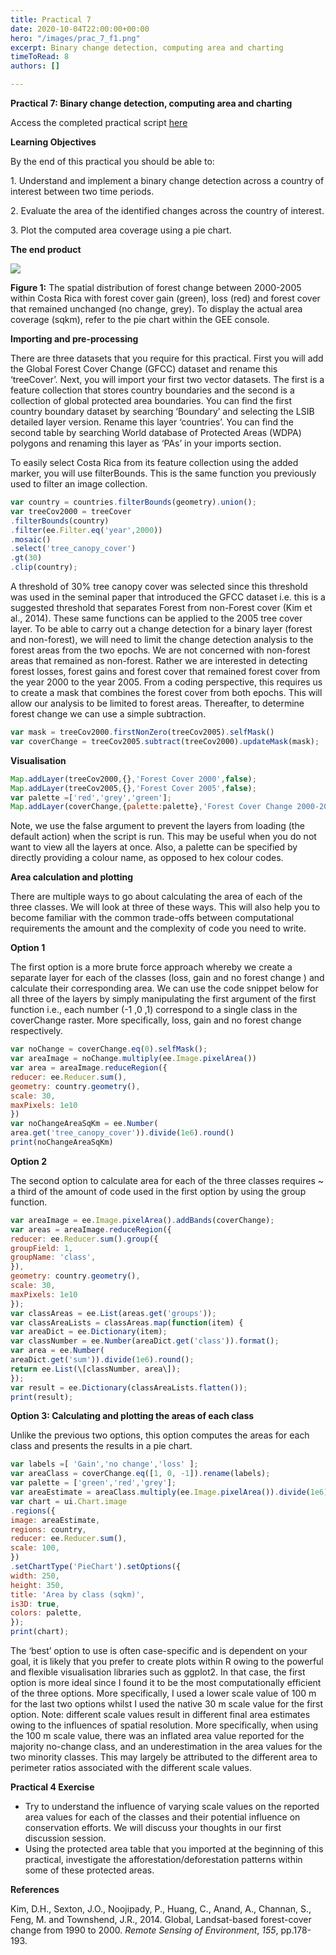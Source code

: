 ```yaml
---
title: Practical 7
date: 2020-10-04T22:00:00+00:00
hero: "/images/prac_7_f1.png"
excerpt: Binary change detection, computing area and charting
timeToRead: 8
authors: []

---
```

**Practical 7: Binary change detection, computing area and charting**

Access the completed practical script [here](https://code.earthengine.google.com/fae000aed0572d8d6a6b9f0ca8192517)

**Learning Objectives**

By the end of this practical you should be able to:

1\. Understand and implement a binary change detection across a country of interest between two time periods.

2\. Evaluate the area of the identified changes across the country of interest.

3\. Plot the computed area coverage using a pie chart.

**The end product**

![](/images/prac_7_f1.png)

**Figure 1:** The spatial distribution of forest change between 2000-2005 within Costa Rica with forest cover gain (green), loss (red) and forest cover that remained unchanged (no change, grey). To display the actual area coverage (sqkm), refer to the pie chart within the GEE console.

**Importing and pre-processing**

There are three datasets that you require for this practical. First you will add the Global Forest Cover Change (GFCC) dataset and rename this ‘treeCover’. Next, you will import your first two vector datasets. The first is a feature collection that stores country boundaries and the second is a collection of global protected area boundaries. You can find the first country boundary dataset by searching ‘Boundary’ and selecting the LSIB detailed layer version. Rename this layer ‘countries’. You can find the second table by searching World database of Protected Areas (WDPA) polygons and renaming this layer as ‘PAs’ in your imports section.

To easily select Costa Rica from its feature collection using the added marker, you will use filterBounds. This is the same function you previously used to filter an image collection.

```js
var country = countries.filterBounds(geometry).union();
var treeCov2000 = treeCover
.filterBounds(country)
.filter(ee.Filter.eq('year',2000))
.mosaic()
.select('tree_canopy_cover')
.gt(30)
.clip(country); 
```

A threshold of 30% tree canopy cover was selected since this threshold was used in the seminal paper that introduced the GFCC dataset i.e. this is a suggested threshold that separates Forest from non-Forest cover (Kim et al., 2014). These same functions can be applied to the 2005 tree cover layer. To be able to carry out a change detection for a binary layer (forest and non-forest), we will need to limit the change detection analysis to the forest areas from the two epochs. We are not concerned with non-forest areas that remained as non-forest. Rather we are interested in detecting forest losses, forest gains and forest cover that remained forest cover from the year 2000 to the year 2005. From a coding perspective, this requires us to create a mask that combines the forest cover from both epochs. This will allow our analysis to be limited to forest areas. Thereafter, to determine forest change we can use a simple subtraction.

```js
var mask = treeCov2000.firstNonZero(treeCov2005).selfMask()
var coverChange = treeCov2005.subtract(treeCov2000).updateMask(mask);
```

**Visualisation**

```js
Map.addLayer(treeCov2000,{},'Forest Cover 2000',false);
Map.addLayer(treeCov2005,{},'Forest Cover 2005',false);
var palette =['red','grey','green'];
Map.addLayer(coverChange,{palette:palette},'Forest Cover Change 2000-2005',false);
```

Note, we use the false argument to prevent the layers from loading (the default action) when the script is run. This may be useful when you do not want to view all the layers at once. Also, a palette can be specified by directly providing a colour name, as opposed to hex colour codes.

**Area calculation and plotting**

There are multiple ways to go about calculating the area of each of the three classes. We will look at three of these ways. This will also help you to become familiar with the common trade-offs between computational requirements the amount and the complexity of code you need to write.

**Option 1**

The first option is a more brute force approach whereby we create a separate layer for each of the classes (loss, gain and no forest change ) and calculate their corresponding area. We can use the code snippet below for all three of the layers by simply manipulating the first argument of the first function i.e., each number (-1 ,0 ,1) correspond to a single class in the coverChange raster. More specifically, loss, gain and no forest change respectively.

```js
var noChange = coverChange.eq(0).selfMask();
var areaImage = noChange.multiply(ee.Image.pixelArea())
var area = areaImage.reduceRegion({
reducer: ee.Reducer.sum(),
geometry: country.geometry(),
scale: 30,
maxPixels: 1e10
})
var noChangeAreaSqKm = ee.Number(
area.get('tree_canopy_cover')).divide(1e6).round()
print(noChangeAreaSqKm)
```

**Option 2**

The second option to calculate area for each of the three classes requires \~ a third of the amount of code used in the first option by using the group function.

```js
var areaImage = ee.Image.pixelArea().addBands(coverChange);
var areas = areaImage.reduceRegion({
reducer: ee.Reducer.sum().group({
groupField: 1,
groupName: 'class',
}),
geometry: country.geometry(),
scale: 30,
maxPixels: 1e10
});
var classAreas = ee.List(areas.get('groups'));
var classAreaLists = classAreas.map(function(item) {
var areaDict = ee.Dictionary(item);
var classNumber = ee.Number(areaDict.get('class')).format();
var area = ee.Number(
areaDict.get('sum')).divide(1e6).round();
return ee.List(\[classNumber, area\]);
});
var result = ee.Dictionary(classAreaLists.flatten());
print(result);
```

**Option 3: Calculating and plotting the areas of each class**

Unlike the previous two options, this option computes the areas for each class and presents the results in a pie chart.

```js
var labels =[ 'Gain','no change','loss' ];
var areaClass = coverChange.eq([1, 0, -1]).rename(labels);
var palette = ['green','red','grey'];
var areaEstimate = areaClass.multiply(ee.Image.pixelArea()).divide(1e6);
var chart = ui.Chart.image
.regions({
image: areaEstimate,
regions: country,
reducer: ee.Reducer.sum(),
scale: 100,
})
.setChartType('PieChart').setOptions({
width: 250,
height: 350,
title: 'Area by class (sqkm)',
is3D: true,
colors: palette,
});
print(chart);
```

The ‘best’ option to use is often case-specific and is dependent on your goal, it is likely that you prefer to create plots within R owing to the powerful and flexible visualisation libraries such as ggplot2. In that case, the first option is more ideal since I found it to be the most computationally efficient of the three options. More specifically, I used a lower scale value of 100 m for the last two options whilst I used the native 30 m scale value for the first option. Note: different scale values result in different final area estimates owing to the influences of spatial resolution. More specifically, when using the 100 m scale value, there was an inflated area value reported for the majority no-change class, and an underestimation in the area values for the two minority classes. This may largely be attributed to the different area to perimeter ratios associated with the different scale values.

**Practical 4 Exercise**

* Try to understand the influence of varying scale values on the reported area values for each of the classes and their potential influence on conservation efforts. We will discuss your thoughts in our first discussion session.
* Using the protected area table that you imported at the beginning of this practical, investigate the afforestation/deforestation patterns within some of these protected areas.

**References**

Kim, D.H., Sexton, J.O., Noojipady, P., Huang, C., Anand, A., Channan, S., Feng, M. and Townshend, J.R., 2014. Global, Landsat-based forest-cover change from 1990 to 2000. _Remote Sensing of Environment_, _155_, pp.178-193.
